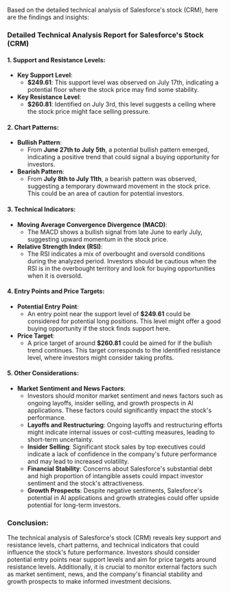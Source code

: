 Based on the detailed technical analysis of Salesforce's stock (CRM), here are the findings and insights:

### Detailed Technical Analysis Report for Salesforce's Stock (CRM)

#### 1. Support and Resistance Levels:
- **Key Support Level**: 
  - **$249.61**: This support level was observed on July 17th, indicating a potential floor where the stock price may find some stability.
- **Key Resistance Level**:
  - **$260.81**: Identified on July 3rd, this level suggests a ceiling where the stock price might face selling pressure.

#### 2. Chart Patterns:
- **Bullish Pattern**:
  - From **June 27th to July 5th**, a potential bullish pattern emerged, indicating a positive trend that could signal a buying opportunity for investors.
- **Bearish Pattern**:
  - From **July 8th to July 11th**, a bearish pattern was observed, suggesting a temporary downward movement in the stock price. This could be an area of caution for potential investors.

#### 3. Technical Indicators:
- **Moving Average Convergence Divergence (MACD)**:
  - The MACD shows a bullish signal from late June to early July, suggesting upward momentum in the stock price.
- **Relative Strength Index (RSI)**:
  - The RSI indicates a mix of overbought and oversold conditions during the analyzed period. Investors should be cautious when the RSI is in the overbought territory and look for buying opportunities when it is oversold.

#### 4. Entry Points and Price Targets:
- **Potential Entry Point**:
  - An entry point near the support level of **$249.61** could be considered for potential long positions. This level might offer a good buying opportunity if the stock finds support here.
- **Price Target**:
  - A price target of around **$260.81** could be aimed for if the bullish trend continues. This target corresponds to the identified resistance level, where investors might consider taking profits.

#### 5. Other Considerations:
- **Market Sentiment and News Factors**:
  - Investors should monitor market sentiment and news factors such as ongoing layoffs, insider selling, and growth prospects in AI applications. These factors could significantly impact the stock's performance.
  - **Layoffs and Restructuring**: Ongoing layoffs and restructuring efforts might indicate internal issues or cost-cutting measures, leading to short-term uncertainty.
  - **Insider Selling**: Significant stock sales by top executives could indicate a lack of confidence in the company's future performance and may lead to increased volatility.
  - **Financial Stability**: Concerns about Salesforce's substantial debt and high proportion of intangible assets could impact investor sentiment and the stock's attractiveness.
  - **Growth Prospects**: Despite negative sentiments, Salesforce's potential in AI applications and growth strategies could offer upside potential for long-term investors.

### Conclusion:
The technical analysis of Salesforce's stock (CRM) reveals key support and resistance levels, chart patterns, and technical indicators that could influence the stock's future performance. Investors should consider potential entry points near support levels and aim for price targets around resistance levels. Additionally, it is crucial to monitor external factors such as market sentiment, news, and the company's financial stability and growth prospects to make informed investment decisions.